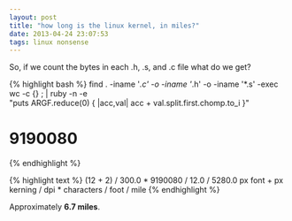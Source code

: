 ```yaml
---
layout: post
title: "how long is the linux kernel, in miles?"
date: 2013-04-24 23:07:53
tags: linux nonsense
---
```


<p>
So, if we count the bytes in each .h, .s, and .c file what do we get?

{% highlight bash %}
find . -iname '*.c' -o -iname '*.h' -o -iname '*.s' -exec wc -c {} \; | 
ruby -n -e \
"puts ARGF.reduce(0) { |acc,val| acc + val.split.first.chomp.to_i }"
# 9190080
{% endhighlight %}
</p>

<p>
{% highlight text %}
(12 + 2)  /  300.0 * 9190080 / 12.0 / 5280.0
px font + px kerning / dpi * characters / foot  / mile
{% endhighlight %}
</p>

<p>
Approximately <b>6.7 miles</b>.
</p>
